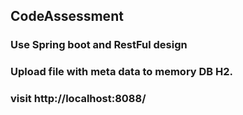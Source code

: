 ## CodeAssessment
### Use Spring boot and RestFul design
### Upload file with meta data to memory DB H2.
### visit http://localhost:8088/
